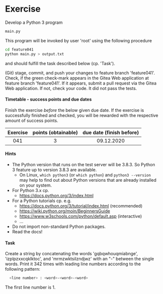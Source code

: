 # Exercise

Develop a Python 3 program

```sh
main.py
```

This program will be invoked by user 'root' using the
following procedure

```sh
cd feature041
python main.py > output.txt
```

and should fulfill the task described below (cp. 'Task').

(Git) stage, commit, and push your changes to feature
branch 'feature041'. Check, if the green check-mark appears in the
Gitea Web application at feature branch 'feature041'. If it appears,
submit a pull request via the Gitea Web application. If not, check your code.
It did not pass the tests.

  
#### Timetable - success points and due dates

Finish the exercise *before* the below given due date. If the exercise is
successfully finished and checked, you will be rewarded with the respective
amount of success points.

|Exercise    |points (obtainable)                   |due date (finish before)|
|:--------:  |:--------:                            |:--------:              |
|041|3|09.12.2020|


#### Hints

- The Python version that runs on the test server will be 3.8.3. So Python 3
  feature up to version 3.8.3 are available.
  - On Linux, `which python3` (or `which python`) and `python3 --version` may help
    to find out about Python versions that are already installed on your system.
- For Python 3.x cp.
  - https://docs.python.org/3/index.html
- For a Python tutorials cp. e.g.
  - https://docs.python.org/3/tutorial/index.html (recommended)
  - https://wiki.python.org/moin/BeginnersGuide
  - https://www.w3schools.com/python/default.asp (interactive)
  - ...
- Do not import non-standard Python packages.
- Read the docs!

#### Task

Create a string by concatenating the words 'gqbqwhouqmiabnge', 'izplpzxxcqklktoc',
and 'mrmzwktsilzndjwz' with an "-" between the single words.
Print it 342 times with leading line numbers according to the
following pattern:

```sh
  <line number> : <word>-<word>-<word>
```

The first line number is 1.

